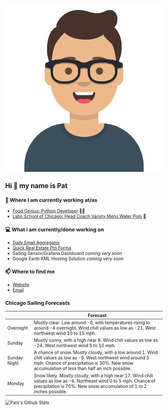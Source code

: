 [![Social banner for p-j-falconer](https://raw.githubusercontent.com/P-J-FALCONER/P-J-FALCONER/master/assets/avataaars.svg)](https://patfalconer.com/)
## Hi :wave: my name is Pat

### 💼 Where I am currently working at/as
- [Food Genius: Python Developer](https://getfoodgenius.com/) 🍔🐍
- [Latin School of Chicago: Head Coach Varisty Mens Water Polo](https://www.latinschool.org/) 🤽


### 💻 What i am currently/done working on
 - [Daily Email Aggregator](https://github.com/P-J-FALCONER/dott_daily_mail)
 - [Quick Real Estate Pro Forma](https://github.com/P-J-FALCONER/henry)
 - Sailing Sensor/Grafana Dashboard *coming very soon*
 - Google Earth KML Hosting Solution *coming very soon*

### 📫 Where to find me
 - [Website](https://patfalconer.com/)
 - [Email](mailto:patrick.j.falconer@gmail.com)


### Chicago Sailing Forecasts
|   | Forecast  |
|---|---|
| Overnight | Mostly clear. Low around -6, with temperatures rising to around -4 overnight. Wind chill values as low as -21. West northwest wind 10 to 15 mph. |
| Sunday | Mostly sunny, with a high near 8. Wind chill values as low as -24. West northwest wind 5 to 10 mph. |
| Sunday Night | A chance of snow. Mostly cloudy, with a low around 1. Wind chill values as low as -9. West northwest wind around 5 mph. Chance of precipitation is 30%. New snow accumulation of less than half an inch possible. |
| Monday | Snow likely. Mostly cloudy, with a high near 17. Wind chill values as low as -6. Northeast wind 0 to 5 mph. Chance of precipitation is 70%. New snow accumulation of 1 to 2 inches possible. |

![Pats's Github Stats](https://github-readme-stats.vercel.app/api?username=p-j-falconer&show_icons=true&theme=radical)
